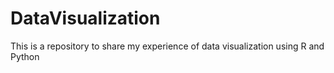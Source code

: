 # DataVisualization
This is a repository to share my experience of data visualization using R and Python

